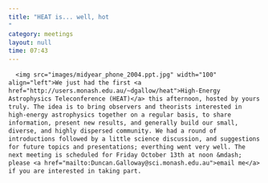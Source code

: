 ```yaml
---
title: "HEAT is... well, hot
"
category: meetings
layout: null
time: 07:43
---
```

<!-- converted from blosxom format post using convert.pl dkg 22.1.2022 -->
<!-- created by convert.pl on Mon Jan 30 23:41:23 EST 2012 -->
<!-- converted from ../2006/09/heat-is-well-hot.html -->
<!-- Post timestamp Friday, September 15, 2006 3:43 PM -->
<!-- touch -t 200609151543 -->
<!-- Labels: 2006, meetings -->
      <img src="images/midyear_phone_2004.ppt.jpg" width="100" align="left">We just had the first <a href="http://users.monash.edu.au/~dgallow/heat">High-Energy Astrophysics Teleconference (HEAT)</a> this afternoon, hosted by yours truly. The idea is to bring observers and theorists interested in high-energy astrophysics together on a regular basis, to share information, present new results, and generally build our small, diverse, and highly dispersed community. We had a round of introductions followed by a little science discussion, and suggestions for future topics and presentations; everthing went very well. The next meeting is scheduled for Friday October 13th at noon &mdash; please <a href="mailto:Duncan.Galloway@sci.monash.edu.au">email me</a> if you are interested in taking part.
